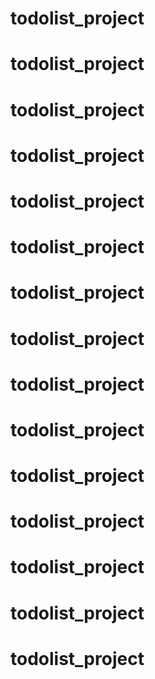 # todolist_project
# todolist_project
# todolist_project
# todolist_project
# todolist_project
# todolist_project
# todolist_project
# todolist_project
# todolist_project
# todolist_project
# todolist_project
# todolist_project
# todolist_project
# todolist_project
# todolist_project
